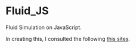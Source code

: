# Fluid_JS
Fluid Simulation on JavaScript.

In creating this, I consulted the following [this sites](https://cattech-lab.com/science-tools/category/lecture/lecture5/).
